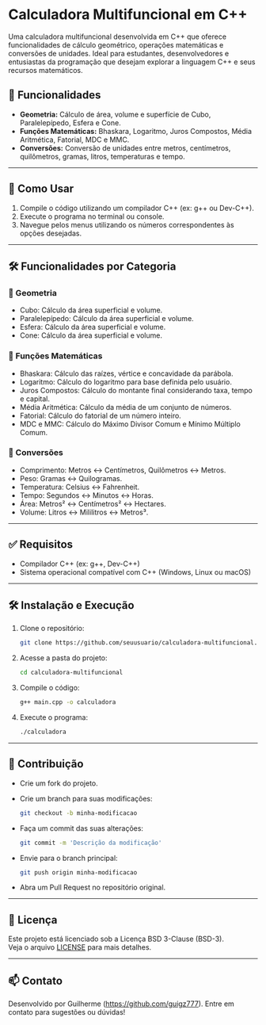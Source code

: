 # Calculadora Multifuncional em C++

Uma calculadora multifuncional desenvolvida em C++ que oferece funcionalidades de cálculo geométrico, operações matemáticas e conversões de unidades. Ideal para estudantes, desenvolvedores e entusiastas da programação que desejam explorar a linguagem C++ e seus recursos matemáticos.

## 🚀 Funcionalidades

* **Geometria:** Cálculo de área, volume e superfície de Cubo, Paralelepípedo, Esfera e Cone.
* **Funções Matemáticas:** Bhaskara, Logaritmo, Juros Compostos, Média Aritmética, Fatorial, MDC e MMC.
* **Conversões:** Conversão de unidades entre metros, centímetros, quilômetros, gramas, litros, temperaturas e tempo.

---

## 🎯 Como Usar

1. Compile o código utilizando um compilador C++ (ex: g++ ou Dev-C++).
2. Execute o programa no terminal ou console.
3. Navegue pelos menus utilizando os números correspondentes às opções desejadas.

---

## 🛠️ Funcionalidades por Categoria

### 📏 Geometria

* Cubo: Cálculo da área superficial e volume.
* Paralelepípedo: Cálculo da área superficial e volume.
* Esfera: Cálculo da área superficial e volume.
* Cone: Cálculo da área superficial e volume.

### 🧮 Funções Matemáticas

* Bhaskara: Cálculo das raízes, vértice e concavidade da parábola.
* Logaritmo: Cálculo do logaritmo para base definida pelo usuário.
* Juros Compostos: Cálculo do montante final considerando taxa, tempo e capital.
* Média Aritmética: Cálculo da média de um conjunto de números.
* Fatorial: Cálculo do fatorial de um número inteiro.
* MDC e MMC: Cálculo do Máximo Divisor Comum e Mínimo Múltiplo Comum.

### 🔄 Conversões

* Comprimento: Metros ↔️ Centímetros, Quilômetros ↔️ Metros.
* Peso: Gramas ↔️ Quilogramas.
* Temperatura: Celsius ↔️ Fahrenheit.
* Tempo: Segundos ↔️ Minutos ↔️ Horas.
* Área: Metros² ↔️ Centímetros² ↔️ Hectares.
* Volume: Litros ↔️ Mililitros ↔️ Metros³.

---

## ✅ Requisitos

* Compilador C++ (ex: g++, Dev-C++)
* Sistema operacional compatível com C++ (Windows, Linux ou macOS)

---

## 🛠️ Instalação e Execução

1. Clone o repositório:

   ```bash
   git clone https://github.com/seuusuario/calculadora-multifuncional.git
   ```
2. Acesse a pasta do projeto:

   ```bash
   cd calculadora-multifuncional
   ```
3. Compile o código:

   ```bash
   g++ main.cpp -o calculadora
   ```
4. Execute o programa:

   ```bash
   ./calculadora
   ```

---

## 🤝 Contribuição

* Crie um fork do projeto.
* Crie um branch para suas modificações:

  ```bash
  git checkout -b minha-modificacao
  ```
* Faça um commit das suas alterações:

  ```bash
  git commit -m 'Descrição da modificação'
  ```
* Envie para o branch principal:

  ```bash
  git push origin minha-modificacao
  ```
* Abra um Pull Request no repositório original.

---

## 📄 Licença

Este projeto está licenciado sob a Licença BSD 3-Clause (BSD-3).  
Veja o arquivo [LICENSE](LICENSE) para mais detalhes.

---

## 📫 Contato

Desenvolvido por Guilherme (https://github.com/guigz777). Entre em contato para sugestões ou dúvidas!
